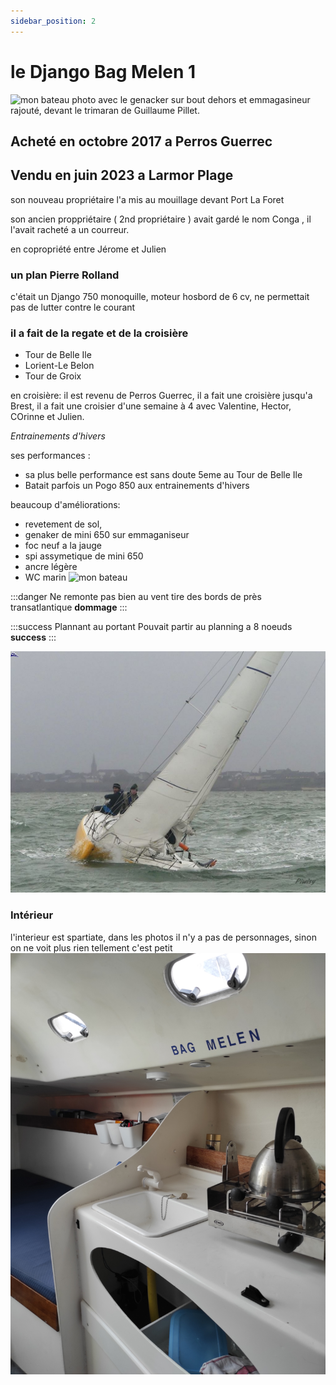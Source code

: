 ```yaml
---
sidebar_position: 2
---
```


 # le Django Bag Melen 1
![mon bateau](/img/genack.JPG "entrainement d'hivers")
  photo avec le genacker sur bout dehors et emmagasineur rajouté, devant le trimaran de Guillaume Pillet.

  ## Acheté en octobre 2017 a Perros Guerrec
  ## Vendu en juin 2023 a Larmor Plage
   son nouveau propriétaire l'a mis au mouillage devant Port La Foret

   son ancien proppriétaire ( 2nd propriétaire ) avait gardé le nom Conga , il l'avait racheté a un courreur.

   en copropriété entre Jérome et Julien
 
 ### un plan Pierre Rolland
   c'était un Django 750 monoquille, 
   moteur hosbord  de 6 cv, ne permettait pas de lutter contre le courant
    
  ### il a fait de la regate et de la croisière

  * Tour de Belle Ile
  * Lorient-Le Belon
  * Tour de Groix

  en croisière: il est revenu de Perros Guerrec, il a fait une croisière jusqu'a Brest, il a fait une croisier d'une semaine à 4 avec Valentine, Hector, COrinne et Julien.

  *Entrainements d'hivers*

  ses performances :

  * sa plus belle performance est sans doute 5eme au Tour de Belle Ile
  * Batait parfois un Pogo 850 aux entrainements d'hivers

  beaucoup d'améliorations:
  * revetement de sol, 
  * genaker de mini 650 sur emmaganiseur
  * foc neuf a la jauge
  * spi assymetique de mini 650
  * ancre légère
  * WC marin
![mon bateau](/img/Dj.JPG "Jérome")

  :::danger Ne remonte pas bien au vent
  tire des bords de près transatlantique **dommage**
  :::

  :::success Plannant au portant
  Pouvait partir au planning a 8 noeuds **success**
  :::

 
![mon bateau](/img/BM110.jpg "entrainement d'hivers")


### Intérieur

l'interieur est spartiate, dans les photos il n'y a pas de personnages, sinon on ne voit plus rien tellement c'est petit
![mon bateau](/img/bc3.jpg "cuisine")